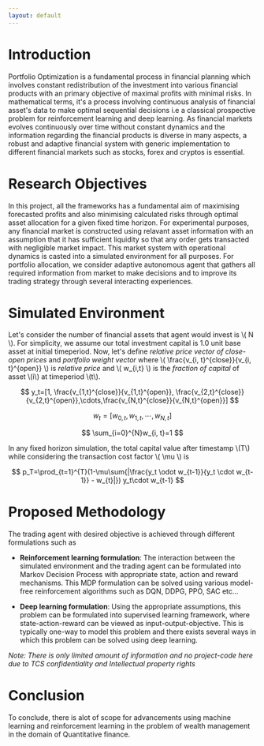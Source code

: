 ```yaml
---
layout: default
---
```


<!-- 
Text can be **bold**, _italic_, or ~~strikethrough~~.

[Link to another page](./another-page.html).

There should be whitespace between paragraphs.

There should be whitespace between paragraphs. We recommend including a README, or a file with information about your project.

# Header 1

This is a normal paragraph following a header. GitHub is a code hosting platform for version control and collaboration. It lets you and others work together on projects from anywhere.

## Header 2

> This is a blockquote following a header.
>
> When something is important enough, you do it even if the odds are not in your favor.

### Header 3

```js
// Javascript code with syntax highlighting.
var fun = function lang(l) {
  dateformat.i18n = require('./lang/' + l)
  return true;
}
```

```ruby
# Ruby code with syntax highlighting
GitHubPages::Dependencies.gems.each do |gem, version|
  s.add_dependency(gem, "= #{version}")
end
```

#### Header 4

*   This is an unordered list following a header.
*   This is an unordered list following a header.
*   This is an unordered list following a header.

##### Header 5

1.  This is an ordered list following a header.
2.  This is an ordered list following a header.
3.  This is an ordered list following a header.

###### Header 6

| head1        | head two          | three |
|:-------------|:------------------|:------|
| ok           | good swedish fish | nice  |
| out of stock | good and plenty   | nice  |
| ok           | good `oreos`      | hmm   |
| ok           | good `zoute` drop | yumm  |

### There's a horizontal rule below this.

* * *

### Here is an unordered list:

*   Item foo
*   Item bar
*   Item baz
*   Item zip

### And an ordered list:

1.  Item one
1.  Item two
1.  Item three
1.  Item four

### And a nested list:

- level 1 item
  - level 2 item
  - level 2 item
    - level 3 item
    - level 3 item
- level 1 item
  - level 2 item
  - level 2 item
  - level 2 item
- level 1 item
  - level 2 item
  - level 2 item
- level 1 item

### Small image

![Octocat](https://github.githubassets.com/images/icons/emoji/octocat.PNG)

### Large image

![Branching](https://guides.github.com/activities/hello-world/branching.PNG)


### Definition lists can be used with HTML syntax.

<dl>
<dt>Name</dt>
<dd>Godzilla</dd>
<dt>Born</dt>
<dd>1952</dd>
<dt>Birthplace</dt>
<dd>Japan</dd>
<dt>Color</dt>
<dd>Green</dd>
</dl>

```
Long, single-line code blocks should not wrap. They should horizontally scroll if they are too long. This line should be long enough to demonstrate this.
```

```
The final element.
```
 -->
 
 
# Introduction

Portfolio Optimization is a fundamental process in financial planning which involves constant redistribution of the investment into various financial products with an primary objective of maximal profits with minimal risks. In mathematical terms, it's a process involving continuous analysis of financial asset's data to make optimal sequential decisions i.e a classical prospective problem for reinforcement learning and deep learning. As financial markets evolves continuously over time without constant dynamics and the information regarding the financial products is diverse in many aspects, a robust and adaptive financial system with generic implementation to different financial markets such as stocks, forex and cryptos is essential.

# Research Objectives

In this project, all the frameworks has a fundamental aim of maximising forecasted profits and also minimising calculated risks through optimal asset allocation for a given fixed time horizon. For experimental purposes, any financial market is constructed using relavant asset information with an assumption that it has sufficient liquidity so that any order gets transacted with negligible market impact. This market system with operational dynamics is casted into a simulated environment for all purposes. For portfolio allocation, we consider adaptive autonomous agent that gathers all required information from market to make decisions and to improve its trading strategy through several interacting experiences.
 
# Simulated Environment

Let's consider the number of financial assets that agent would invest is \\( N \\). For simplicity, we assume our total investment capital is 1.0 unit base asset at initial timeperiod. Now, let's define _relative price vector of close-open prices_ and _portfolio weight vector_ where \\( \frac{v_{i, t}^{close}}{v_{i, t}^{open}} \\) is _relative price_ and \\( w_{i,t} \\) is the _fraction of capital_ of asset \\(i\\) at timeperiod \\(t\\). 
  
  $$ y_t=[1, \frac{v_{1,t}^{close}}{v_{1,t}^{open}}, \frac{v_{2,t}^{close}}{v_{2,t}^{open}},\cdots,\frac{v_{N,t}^{close}}{v_{N,t}^{open}}] $$

  $$ w_t=[w_{0,t}, w_{1, t}, \cdots, w_{N, t}] $$

  $$ \sum_{i=0}^{N}w_{i, t}=1 $$

In any fixed horizon simulation, the total capital value after timestamp \\(T\\) while considering the transaction cost factor \\( \mu \\) is

  $$ p_T=\prod_{t=1}^{T}(1-\mu\sum{|\frac{y_t \odot w_{t-1}}{y_t \cdot w_{t-1}} - w_{t}|}) y_t\cdot w_{t-1} $$

# Proposed Methodology

The trading agent with desired objective is achieved through different formulations such as

- **Reinforcement learning formulation**: The interaction between the simulated environment and the trading agent can be formulated into Markov Decision Process with appropriate state, action and reward mechanisms. This MDP formulation can be solved using various model-free reinforcement algorithms such as DQN, DDPG, PPO, SAC etc...

- **Deep learning formulation**: Using the appropriate assumptions, this problem can be formulated into supervised learning framework, where state-action-reward can be viewed as input-output-objective. This is typically one-way to model this problem and there exists several ways in which this problem can be solved using deep learning.

_Note: There is only limited amount of information and no project-code here due to TCS confidentiality and Intellectual property rights_

# Conclusion 

To conclude, there is alot of scope for advancements using machine learning and reinforcement learning in the problem of wealth management in the domain of Quantitative finance. 